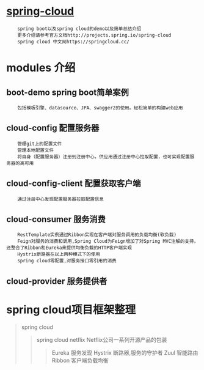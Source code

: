 # [spring-cloud](http://projects.spring.io/spring-cloud/)
        spring boot以及spring cloud的demo以及简单总结介绍
        更多介绍请参考官方文档http://projects.spring.io/spring-cloud
        spring cloud 中文网https://springcloud.cc/
# modules 介绍
## boot-demo spring boot简单案例
        包括模板引擎、datasource、JPA、swagger2的使用。轻松简单的构建web应用
## cloud-config 配置服务器
        管理git上的配置文件
        管理本地配置文件
        将自身（配置服务器）注册到注册中心，供应用通过注册中心拉取配置，也可实现配置服务器的高可用
## cloud-config-client 配置获取客户端
        通过注册中心发现配置服务器拉取配置信息
## cloud-consumer 服务消费
        RestTemplate实例通过Ribbon实现在客户端对服务调用的负载均衡(软负载)
        Feign对服务的消费和调用,Spring Cloud为Feign增加了对Spring MVC注解的支持，还整合了Ribbon和Eureka来提供均衡负载的HTTP客户端实现
        Hystrix断路器在以上两种模式下的使用
        spring cloud零配置,对服务接口零引用的消费
## cloud-provider 服务提供者

# spring cloud项目框架整理
>spring cloud
>> spring cloud netflix Netflix公司一系列开源产品的包装
>>> Eureka 服务发现
>>> Hystrix 断路器,服务的守护者
>>> Zuul 智能路由
>>> Ribbon 客户端负载均衡
    
    